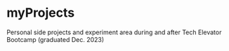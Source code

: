# myProjects
Personal side projects and experiment area during and after Tech Elevator Bootcamp (graduated Dec. 2023)
